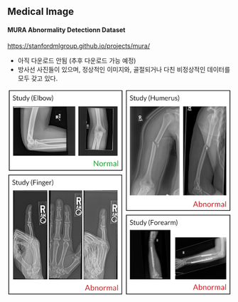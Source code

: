 ## Medical Image

#### MURA Abnormality Detectionn Dataset
https://stanfordmlgroup.github.io/projects/mura/

* 아직 다운로드 안됨 (추후 다운로드 가능 예정)
* 방사선 사진들이 있으며, 정상적인 이미지와, 골절되거나 다친 비정상적인 데이터를 모두 갖고 있다.

![MURA Abnormality](images/mura-abnoality.png)
